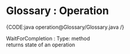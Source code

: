﻿# Glossary : Operation

{CODE:java operation@Glossary/Glossary.java /}

WaitForCompletion
:   Type: method   
returns state of an operation